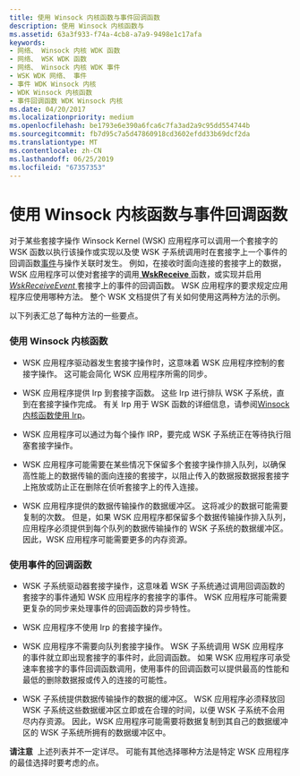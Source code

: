 ```yaml
---
title: 使用 Winsock 内核函数与事件回调函数
description: 使用 Winsock 内核函数与
ms.assetid: 63a3f933-f74a-4cb8-a7a9-9498e1c17afa
keywords:
- 网络、 Winsock 内核 WDK 函数
- 网络、 WSK WDK 函数
- 网络、 Winsock 内核 WDK 事件
- WSK WDK 网络、 事件
- 事件 WDK Winsock 内核
- WDK Winsock 内核函数
- 事件回调函数 WDK Winsock 内核
ms.date: 04/20/2017
ms.localizationpriority: medium
ms.openlocfilehash: be1793e6e390a6fca6c7fa3ad2a9c95dd554744b
ms.sourcegitcommit: fb7d95c7a5d47860918cd3602efdd33b69dcf2da
ms.translationtype: MT
ms.contentlocale: zh-CN
ms.lasthandoff: 06/25/2019
ms.locfileid: "67357353"
---
```

# <a name="using-winsock-kernel-functions-vs-event-callback-functions"></a>使用 Winsock 内核函数与事件回调函数


对于某些套接字操作 Winsock Kernel (WSK) 应用程序可以调用一个套接字的 WSK 函数以执行该操作或实现以及使 WSK 子系统调用时在套接字上一个事件的回调函数[事件](winsock-kernel-events.md)与操作关联时发生。 例如，在接收时面向连接的套接字上的数据，WSK 应用程序可以使对套接字的调用[ **WskReceive** ](https://docs.microsoft.com/windows-hardware/drivers/ddi/content/wsk/nc-wsk-pfn_wsk_receive)函数，或实现并启用[ *WskReceiveEvent* ](https://docs.microsoft.com/windows-hardware/drivers/ddi/content/wsk/nc-wsk-pfn_wsk_receive_event)套接字上的事件的回调函数。 WSK 应用程序的要求规定应用程序应使用哪种方法。 整个 WSK 文档提供了有关如何使用这两种方法的示例。

以下列表汇总了每种方法的一些要点。

### <a name="using-winsock-kernel-functions"></a>使用 Winsock 内核函数

-   WSK 应用程序驱动器发生套接字操作时，这意味着 WSK 应用程序控制的套接字操作。 这可能会简化 WSK 应用程序所需的同步。

-   WSK 应用程序提供 Irp 到套接字函数。 这些 Irp 进行排队 WSK 子系统，直到在套接字操作完成。 有关 Irp 用于 WSK 函数的详细信息，请参阅[Winsock 内核函数使用 Irp](using-irps-with-winsock-kernel-functions.md)。

-   WSK 应用程序可以通过为每个操作 IRP，要完成 WSK 子系统正在等待执行阻塞套接字操作。

-   WSK 应用程序可能需要在某些情况下保留多个套接字操作排入队列，以确保高性能上的数据传输的面向连接的套接字，以阻止传入的数据报数据报套接字上拖放或防止正在删除在侦听套接字上的传入连接。

-   WSK 应用程序提供的数据传输操作的数据缓冲区。 这将减少的数据可能需要复制的次数。 但是，如果 WSK 应用程序都保留多个数据传输操作排入队列，应用程序必须提供到每个队列的数据传输操作的 WSK 子系统的数据缓冲区。 因此，WSK 应用程序可能需要更多的内存资源。

### <a name="using-event-callback-functions"></a>使用事件的回调函数

-   WSK 子系统驱动器套接字操作，这意味着 WSK 子系统通过调用回调函数的套接字的事件通知 WSK 应用程序的套接字的事件。 WSK 应用程序可能需要更复杂的同步来处理事件的回调函数的异步特性。

-   WSK 应用程序不使用 Irp 的套接字操作。

-   WSK 应用程序不需要向队列套接字操作。 WSK 子系统调用 WSK 应用程序的事件就立即出现套接字的事件时，此回调函数。 如果 WSK 应用程序可承受速率套接字的事件回调函数调用，使用事件的回调函数可以提供最高的性能和最低的删除数据报或传入的连接的可能性。

-   WSK 子系统提供数据传输操作的数据的缓冲区。 WSK 应用程序必须释放回 WSK 子系统这些数据缓冲区立即或在合理的时间，以便 WSK 子系统不会用尽内存资源。 因此，WSK 应用程序可能需要将数据复制到其自己的数据缓冲区的 WSK 子系统所拥有的数据缓冲区中。

**请注意**  上述列表并不一定详尽。 可能有其他选择哪种方法是特定 WSK 应用程序的最佳选择时要考虑的点。

 

 

 





